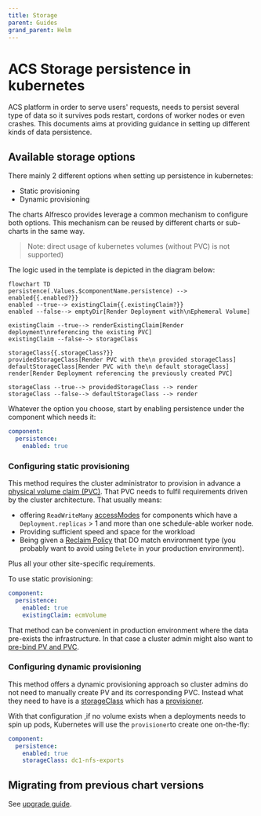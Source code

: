 ```yaml
---
title: Storage
parent: Guides
grand_parent: Helm
---
```


# ACS Storage persistence in kubernetes

ACS platform in order to serve users' requests, needs to persist several type
of data so it survives pods restart, cordons of worker nodes or even crashes.
This documents aims at providing guidance in setting up different kinds of
data persistence.

## Available storage options

There mainly 2 different options when setting up persistence in kubernetes:

* Static provisioning
* Dynamic provisioning

The charts Alfresco provides leverage a common mechanism to configure both options.
This mechanism can be reused by different charts or sub-charts in the same way.

> Note: direct usage of kubernetes volumes (without PVC) is not supported)

The logic used in the template is depicted in the diagram below:

```mermaid
flowchart TD
persistence(.Values.$componentName.persistence) --> enabled{{.enabled?}}
enabled --true--> existingClaim{{.existingClaim?}}
enabled --false--> emptyDir[Render Deployment with\nEphemeral Volume]

existingClaim --true--> renderExistingClaim[Render deployment\nreferencing the existing PVC]
existingClaim --false--> storageClass

storageClass{{.storageClass?}}
providedStorageClass[Render PVC with the\n provided storageClass]
defaultStorageClass[Render PVC with the\n default storageClass]
render[Render Deployment referencing the previously created PVC]

storageClass --true--> providedStorageClass --> render
storageClass --false--> defaultStorageClass --> render
```

Whatever the option you choose, start by enabling persistence under the
component which needs it:

```yaml
component:
  persistence:
    enabled: true
```

### Configuring static provisioning

This method requires the cluster administrator to provision in advance a
[physical volume claim (PVC)](https://kubernetes.io/docs/concepts/storage/volumes/#persistentvolumeclaim).
That PVC needs to fulfil requirements driven by  the cluster architecture. That
usually means:

* offering `ReadWriteMany`
  [accessModes](https://kubernetes.io/docs/concepts/storage/persistent-volumes/#access-modes)
  for components which have a `Deployment.replicas` > 1 and more than one
  schedule-able worker node.
* Providing sufficient speed and space for the workload
* Being given a [Reclaim
  Policy](https://kubernetes.io/docs/tasks/administer-cluster/change-pv-reclaim-policy/)
  that DO match environment type (you probably want to avoid using `Delete` in
  your production environment).

Plus all your other site-specific requirements.

To use static provisioning:

```yaml
component:
  persistence:
    enabled: true
    existingClaim: ecmVolume
```

That method can be convenient in production environment where the data pre-exists
the infrastructure. In that case a cluster admin might also want to [pre-bind PV and
PVC](https://kubernetes.io/docs/concepts/storage/persistent-volumes/#reserving-a-persistentvolume).

### Configuring dynamic provisioning

This method offers a dynamic provisioning approach so cluster admins do not need to
manually create PV and its corresponding PVC. Instead what they need to have is
a [storageClass](https://kubernetes.io/docs/concepts/storage/storage-classes/) which
has a [provisioner](https://kubernetes.io/docs/concepts/storage/storage-classes/#provisioner).

With that configuration ,if no volume exists when a deployments needs to spin up pods,
Kubernetes will use the `provisioner`to create one on-the-fly:

```yaml
component:
  persistence:
    enabled: true
    storageClass: dc1-nfs-exports
```

## Migrating from previous chart versions

See [upgrade guide](upgrades.md#persistence).
